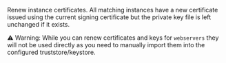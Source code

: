 Renew instance certificates. All matching instances have a new certificate issued using the current signing certificate but the private key file is left unchanged if it exists.

⚠ Warning: While you can renew certificates and keys for `webservers` they will not be used directly as you need to manually import them into the configured truststore/keystore.
